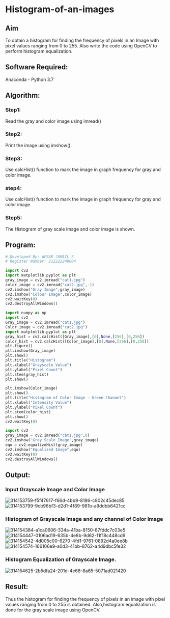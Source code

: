 # Histogram-of-an-images
## Aim
To obtain a histogram for finding the frequency of pixels in an Image with pixel values ranging from 0 to 255. Also write the code using OpenCV to perform histogram equalization.

## Software Required:
Anaconda - Python 3.7

## Algorithm:
### Step1:
Read the gray and color image using imread()

### Step2:
Print the image using imshow().

### Step3:
Use calcHist() function to mark the image in graph frequency for gray and color image.

### step4:
Use calcHist() function to mark the image in graph frequency for gray and color image.

### Step5:
The Histogram of gray scale image and color image is shown.


## Program:
```python
# Developed By: AFSAR JUMAIL S
# Register Number: 212222240004
```
```python
import cv2
import matplotlib.pyplot as plt
gray_image = cv2.imread("cat1.jpg")
color_image = cv2.imread("cat2.jpg",-1)
cv2.imshow("Gray Image",gray_image)
cv2.imshow("Colour Image",color_image)
cv2.waitKey(0)
cv2.destroyAllWindows()
```
```python
import numpy as np
import cv2
Gray_image = cv2.imread("cat1.jpg")
Color_image = cv2.imread("cat2.jpg")
import matplotlib.pyplot as plt
gray_hist = cv2.calcHist([Gray_image],[0],None,[256],[0,256])
color_hist = cv2.calcHist([Color_image],[0],None,[256],[0,256])
plt.figure()
plt.imshow(Gray_image)
plt.show()
plt.title("Histogram")
plt.xlabel("Grayscale Value")
plt.ylabel("Pixel Count")
plt.stem(gray_hist)
plt.show()
```
```python
plt.imshow(Color_image)
plt.show()
plt.title("Histogram of Color Image - Green Channel")
plt.xlabel("Intensity Value")
plt.ylabel("Pixel Count")
plt.stem(color_hist)
plt.show()
cv2.waitKey(0)
```
```python
import cv2
gray_image = cv2.imread("cat1.jpg",0)
cv2.imshow('Grey Scale Image',gray_image)
equ = cv2.equalizeHist(gray_image)
cv2.imshow("Equalized Image",equ)
cv2.waitKey(0)
cv2.destroyAllWindows()
```
## Output:
### Input Grayscale Image and Color Image
![314153759-f5f47617-f66d-4bb9-8196-c902c45dec85](https://github.com/Afsarjumail/Histogram-of-an-images/assets/118343395/f232badc-2220-4c1a-ae26-673936eb2cc9)
![314153799-9cb96bf3-d2d1-4f89-981b-a9ddbb6421cc](https://github.com/Afsarjumail/Histogram-of-an-images/assets/118343395/c5ee7b0d-814a-4a76-b637-e885dc4a24b9)


### Histogram of Grayscale Image and any channel of Color Image
![314154384-a1ca0606-334a-41ba-8150-87fddc7c03e5](https://github.com/Afsarjumail/Histogram-of-an-images/assets/118343395/c75bd413-dfd6-415c-9623-5c1f78915c6e)
![314154447-0106ad19-635b-4e8b-9d62-11f18c448cd9](https://github.com/Afsarjumail/Histogram-of-an-images/assets/118343395/23e691a6-ceb1-4939-bc02-2d0704f94476)
![314154542-4d005c00-6270-4fd1-9761-0892d4a0ee8b](https://github.com/Afsarjumail/Histogram-of-an-images/assets/118343395/08172338-e4d6-4186-9ea9-175c4d8b03a3)
![314154574-166106e9-a0d3-41bb-8762-a4d9dbc5fe32](https://github.com/Afsarjumail/Histogram-of-an-images/assets/118343395/d7945fb6-f562-4b11-a79b-ae34372a0cfe)


### Histogram Equalization of Grayscale Image.
![314154625-2b5dfa24-201d-4e68-8a65-5071ad021420](https://github.com/Afsarjumail/Histogram-of-an-images/assets/118343395/622a9cd3-1e8a-473e-bf76-b77d6a1471b8)




## Result: 
Thus the histogram for finding the frequency of pixels in an image with pixel values ranging from 0 to 255 is obtained. Also,histogram equalization is done for the gray scale image using OpenCV.
